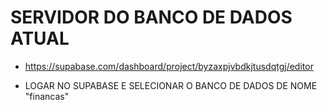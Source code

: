 # SERVIDOR DO BANCO DE DADOS ATUAL
* https://supabase.com/dashboard/project/byzaxpjvbdkjtusdqtgj/editor

* LOGAR NO SUPABASE E SELECIONAR O BANCO DE DADOS DE NOME "financas"